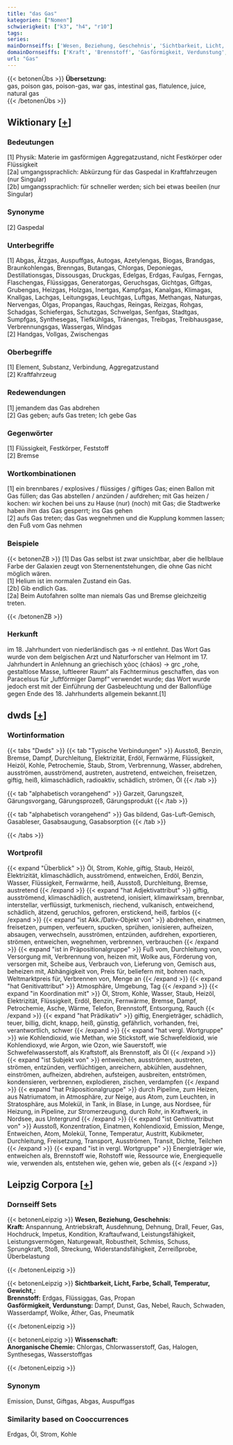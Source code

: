 ```yaml
---
title: "das Gas"
kategorien: ["Nomen"]
schwierigkeit: ["k3", "h4", "r10"]
tags:
series:
mainDornseiffs: ['Wesen, Beziehung, Geschehnis', 'Sichtbarkeit, Licht, Farbe, Schall, Temperatur, Gewicht,', 'Wissenschaft']
domainDornseiffs: ['Kraft', 'Brennstoff', 'Gasförmigkeit, Verdunstung', 'Anorganische Chemie']
url: "Gas"
---
```


{{< betonenÜbs >}}
**Übersetzung:**  
gas, poison gas, poison-gas, war gas, intestinal gas, flatulence, juice, natural gas  
{{< /betonenÜbs >}}

## Wiktionary [[+](https://de.wiktionary.org/wiki/Gas)]

### Bedeutungen
[1] Physik: Materie im gasförmigen Aggregatzustand, nicht Festkörper oder Flüssigkeit  
[2a] umgangssprachlich: Abkürzung für das Gaspedal in Kraftfahrzeugen (nur Singular)  
[2b] umgangssprachlich: für schneller werden; sich bei etwas beeilen (nur Singular)  

### Synonyme
[2] Gaspedal  

### Unterbegriffe
[1] Abgas, Ätzgas, Auspuffgas, Autogas, Azetylengas, Biogas, Brandgas, Braunkohlengas, Brenngas, Butangas, Chlorgas, Deponiegas, Destillationsgas, Dissousgas, Druckgas, Edelgas, Erdgas, Faulgas, Ferngas, Flaschengas, Flüssiggas, Generatorgas, Geruchsgas, Gichtgas, Giftgas, Grubengas, Heizgas, Holzgas, Inertgas, Kampfgas, Kanalgas, Klimagas, Knallgas, Lachgas, Leitungsgas, Leuchtgas, Luftgas, Methangas, Naturgas, Nervengas, Ölgas, Propangas, Rauchgas, Reingas, Reizgas, Rohgas, Schadgas, Schiefergas, Schutzgas, Schwelgas, Senfgas, Stadtgas, Sumpfgas, Synthesegas, Tiefkühlgas, Tränengas, Treibgas, Treibhausgase, Verbrennungsgas, Wassergas, Windgas  
[2] Handgas, Vollgas, Zwischengas  

### Oberbegriffe
[1] Element, Substanz, Verbindung, Aggregatzustand  
[2] Kraftfahrzeug  

### Redewendungen
[1] jemandem das Gas abdrehen  
[2] Gas geben; aufs Gas treten; Ich gebe Gas  

### Gegenwörter
[1] Flüssigkeit, Festkörper, Feststoff  
[2] Bremse  

### Wortkombinationen
[1] ein brennbares / explosives / flüssiges / giftiges Gas; einen Ballon mit Gas füllen; das Gas abstellen / anzünden / aufdrehen; mit Gas heizen / kochen: wir kochen bei uns zu Hause (nur) (noch) mit Gas; die Stadtwerke haben ihm das Gas gesperrt; ins Gas gehen  
[2] aufs Gas treten; das Gas wegnehmen und die Kupplung kommen lassen; den Fuß vom Gas nehmen  

### Beispiele
{{< betonenZB >}}
[1] Das Gas selbst ist zwar unsichtbar, aber die hellblaue Farbe der Galaxien zeugt von Sternenentstehungen, die ohne Gas nicht möglich wären.  
[1] Helium ist im normalen Zustand ein Gas.  
[2b] Gib endlich Gas.  
[2a] Beim Autofahren sollte man niemals Gas und Bremse gleichzeitig treten.  

{{< /betonenZB >}}
### Herkunft
im 18. Jahrhundert von niederländisch gas → nl entlehnt. Das Wort Gas wurde von dem belgischen Arzt und Naturforscher van Helmont im 17. Jahrhundert in Anlehnung an griechisch χάος (cháos) → grc „rohe, gestaltlose Masse, luftleerer Raum“ als Fachterminus geschaffen, das von Paracelsus für „luftförmiger Dampf“ verwendet wurde; das Wort wurde jedoch erst mit der Einführung der Gasbeleuchtung und der Ballonflüge gegen Ende des 18. Jahrhunderts allgemein bekannt.[1]  



## dwds [[+](https://www.dwds.de/wb/Gas)]

### Wortinformation
{{< tabs "Dwds" >}}
{{< tab "Typische Verbindungen" >}}
Ausstoß, Benzin, Bremse, Dampf, Durchleitung, Elektrizität, Erdöl, Fernwärme, Flüssigkeit, Heizöl, Kohle, Petrochemie, Staub, Strom, Verbrennung, Wasser, abdrehen, ausströmen, ausströmend, austreten, austretend, entweichen, freisetzen, giftig, heiß, klimaschädlich, radioaktiv, schädlich, strömen, Öl
{{< /tab >}}

{{< tab "alphabetisch vorangehend" >}}
Garzeit, Garungszeit, Gärungsvorgang, Gärungsprozeß, Gärungsprodukt
{{< /tab >}}

{{< tab "alphabetisch vorangehend" >}}
Gas bildend, Gas-Luft-Gemisch, Gasableser, Gasabsaugung, Gasabsorption
{{< /tab >}}

{{< /tabs >}}

### Wortprofil
{{< expand "Überblick" >}} Öl, Strom, Kohle, giftig, Staub, Heizöl, Elektrizität, klimaschädlich, ausströmend, entweichen, Erdöl, Benzin, Wasser, Flüssigkeit, Fernwärme, heiß, Ausstoß, Durchleitung, Bremse, austretend {{< /expand >}}
{{< expand "hat Adjektivattribut" >}} giftig, ausströmend, klimaschädlich, austretend, ionisiert, klimawirksam, brennbar, interstellar, verflüssigt, turkmenisch, riechend, vulkanisch, entweichend, schädlich, ätzend, geruchlos, gefroren, erstickend, heiß, farblos {{< /expand >}}
{{< expand "ist Akk./Dativ-Objekt von" >}} abdrehen, einatmen, freisetzen, pumpen, verfeuern, spucken, sprühen, ionisieren, aufheizen, absaugen, verwechseln, ausströmen, entzünden, aufdrehen, exportieren, strömen, entweichen, wegnehmen, verbrennen, verbrauchen {{< /expand >}}
{{< expand "ist in Präpositionalgruppe" >}} Fuß vom, Durchleitung von, Versorgung mit, Verbrennung von, heizen mit, Wolke aus, Förderung von, versorgen mit, Scheibe aus, Verbrauch von, Lieferung von, Gemisch aus, beheizen mit, Abhängigkeit von, Preis für, beliefern mit, bohren nach, Weltmarktpreis für, Verbrennen von, Menge an {{< /expand >}}
{{< expand "hat Genitivattribut" >}} Atmosphäre, Umgebung, Tag {{< /expand >}}
{{< expand "in Koordination mit" >}} Öl, Strom, Kohle, Wasser, Staub, Heizöl, Elektrizität, Flüssigkeit, Erdöl, Benzin, Fernwärme, Bremse, Dampf, Petrochemie, Asche, Wärme, Telefon, Brennstoff, Entsorgung, Rauch {{< /expand >}}
{{< expand "hat Prädikativ" >}} giftig, Energieträger, schädlich, teuer, billig, dicht, knapp, heiß, günstig, gefährlich, vorhanden, frei, verantwortlich, schwer {{< /expand >}}
{{< expand "hat vergl. Wortgruppe" >}} wie Kohlendioxid, wie Methan, wie Stickstoff, wie Schwefeldioxid, wie Kohlendioxyd, wie Argon, wie Ozon, wie Sauerstoff, wie Schwefelwasserstoff, als Kraftstoff, als Brennstoff, als Öl {{< /expand >}}
{{< expand "ist Subjekt von" >}} entweichen, ausströmen, austreten, strömen, entzünden, verflüchtigen, anreichern, abkühlen, ausdehnen, einströmen, aufheizen, abdrehen, aufsteigen, ausbreiten, entströmen, kondensieren, verbrennen, explodieren, zischen, verdampfen {{< /expand >}}
{{< expand "hat Präpositionalgruppe" >}} durch Pipeline, zum Heizen, aus Natriumatom, in Atmosphäre, zur Neige, aus Atom, zum Leuchten, in Stratosphäre, aus Molekül, in Tank, in Blase, in Lunge, aus Nordsee, für Heizung, in Pipeline, zur Stromerzeugung, durch Rohr, in Kraftwerk, in Nordsee, aus Untergrund {{< /expand >}}
{{< expand "ist Genitivattribut von" >}} Ausstoß, Konzentration, Einatmen, Kohlendioxid, Emission, Menge, Entweichen, Atom, Molekül, Tonne, Temperatur, Austritt, Kubikmeter, Durchleitung, Freisetzung, Transport, Ausströmen, Transit, Dichte, Teilchen {{< /expand >}}
{{< expand "ist in vergl. Wortgruppe" >}} Energieträger wie, entweichen als, Brennstoff wie, Rohstoff wie, Ressource wie, Energiequelle wie, verwenden als, entstehen wie, gehen wie, geben als {{< /expand >}}

## Leipzig Corpora [[+](https://corpora.uni-leipzig.de/en/res?word=Gas&corpusId=deu_newscrawl-public_2018)]

### Dornseiff Sets
{{< betonenLeipzig >}}
**Wesen, Beziehung, Geschehnis:**  
**Kraft:** Anspannung, Antriebskraft, Ausdehnung, Dehnung, Drall, Feuer, Gas, Hochdruck, Impetus, Kondition, Kraftaufwand, Leistungsfähigkeit, Leistungsvermögen, Naturgewalt, Robustheit, Schmiss, Schuss, Sprungkraft, Stoß, Streckung, Widerstandsfähigkeit, Zerreißprobe, Überbelastung  

{{< /betonenLeipzig >}}


{{< betonenLeipzig >}}
**Sichtbarkeit, Licht, Farbe, Schall, Temperatur, Gewicht,:**  
**Brennstoff:** Erdgas, Flüssiggas, Gas, Propan  
**Gasförmigkeit, Verdunstung:** Dampf, Dunst, Gas, Nebel, Rauch, Schwaden, Wasserdampf, Wolke, Äther, Gas, Pneumatik  

{{< /betonenLeipzig >}}


{{< betonenLeipzig >}}
**Wissenschaft:**  
**Anorganische Chemie:** Chlorgas, Chlorwasserstoff, Gas, Halogen, Synthesegas, Wasserstoffgas  

{{< /betonenLeipzig >}}

### Synonym
Emission, Dunst, Giftgas, Abgas, Auspuffgas


### Similarity based on Cooccurrences
Erdgas, Öl, Strom, Kohle

